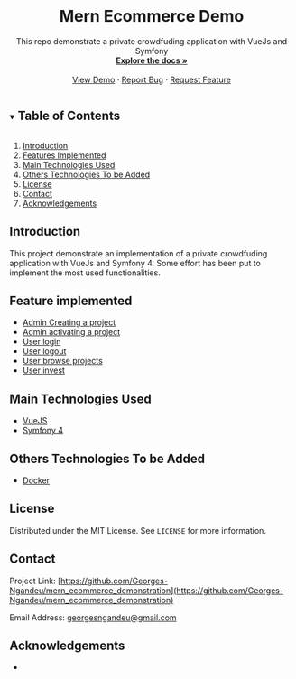 <!-- PROJECT LOGO -->
<br />
<p align="center">
  <h1 align="center">Mern Ecommerce Demo</h1>

  <p align="center">
    This repo demonstrate a private crowdfuding application with VueJs and Symfony
    <br />
    <a href="https://github.com/Georges-Ngandeu/mern_ecommerce_demonstration"><strong>Explore the docs »</strong></a>
    <br />
    <br />
    <a href="https://www.mernecommerce.biitlab.org/">View Demo</a>
    ·
    <a href="#">Report Bug</a>
    ·
    <a href="#">Request Feature</a>
  </p>
</p>

<!-- TABLE OF CONTENTS -->
<details open="open">
  <summary><h2 style="display: inline-block">Table of Contents</h2></summary>
  <ol>
    <li><a href="#introduction">Introduction</a></li>
    <li><a href="#features">Features Implemented</a></li>
    <li><a href="#technologies">Main Technologies Used</a></li>
    <li><a href="#others-technologies">Others Technologies To be Added</a></li>
    <li><a href="#license">License</a></li>
    <li><a href="#contact">Contact</a></li>
    <li><a href="#acknowledgements">Acknowledgements</a></li>
  </ol>
</details>

<!-- GETTING STARTED -->
## Introduction [](#introduction)
This project demonstrate an implementation of a private crowdfuding application with VueJs and Symfony 4. Some effort has been put to implement the most used functionalities.  

## Feature implemented [](#features)
<ul>
    <li><a href="#">Admin Creating a project</a></li>
    <li><a href="#">Admin activating a project</a></li>
    <li><a href="#">User login</a></li>
    <li><a href="#">User logout</a></li>
    <li><a href="#">User browse projects</a></li>
    <li><a href="#">User invest</a></li>
  </ul>

## Main Technologies Used [](#technologies)
<ul>
    <li><a href="#">VueJS</a></li>
    <li><a href="#">Symfony 4</a></li>
</ul>

## Others Technologies To be Added [](#others-technologies)
<ul>
    <li><a href="#">Docker</a></li>
</ul>
   
## License [](#license)
Distributed under the MIT License. See `LICENSE` for more information.

## Contact [](#contact)
Project Link: [https://github.com/Georges-Ngandeu/mern_ecommerce_demonstration](https://github.com/Georges-Ngandeu/mern_ecommerce_demonstration)

Email Address: [georgesngandeu@gmail.com](georgesngandeu@gmail.com)

## Acknowledgements [](#acknowledgements)
* []()

